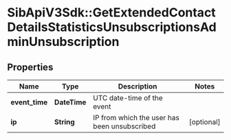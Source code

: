 # SibApiV3Sdk::GetExtendedContactDetailsStatisticsUnsubscriptionsAdminUnsubscription

## Properties
Name | Type | Description | Notes
------------ | ------------- | ------------- | -------------
**event_time** | **DateTime** | UTC date-time of the event | 
**ip** | **String** | IP from which the user has been unsubscribed | [optional] 


